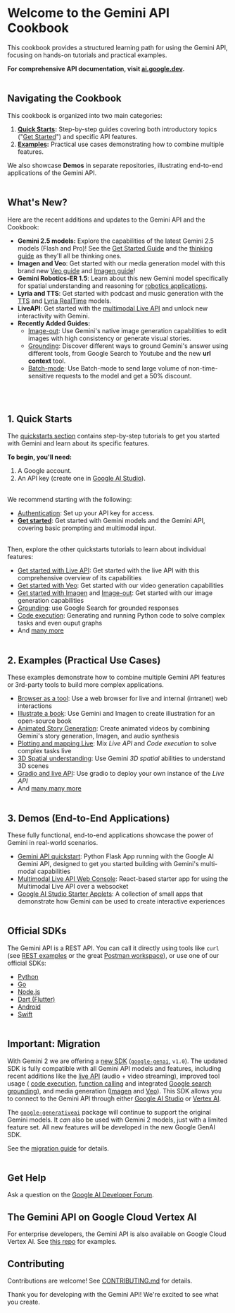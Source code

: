 # Welcome to the Gemini API Cookbook

This cookbook provides a structured learning path for using the Gemini API, focusing on hands-on tutorials and practical examples.

**For comprehensive API documentation, visit [ai.google.dev](https://ai.google.dev/gemini-api/docs).**
<br><br>

## Navigating the Cookbook

This cookbook is organized into two main categories:

1.  **[Quick Starts](https://github.com/google-gemini/cookbook/tree/main/quickstarts/):**  Step-by-step guides covering both introductory topics ("[Get Started](./quickstarts/Get_started.ipynb)") and specific API features.
2.  **[Examples](https://github.com/google-gemini/cookbook/tree/main/examples/):** Practical use cases demonstrating how to combine multiple features.

We also showcase **Demos** in separate repositories, illustrating end-to-end applications of the Gemini API.
<br><br>

## What's New?

Here are the recent additions and updates to the Gemini API and the Cookbook: 

* **Gemini 2.5 models:** Explore the capabilities of the latest Gemini 2.5 models (Flash and Pro)! See the [Get Started Guide](./quickstarts/Get_started.ipynb) and the [thinking guide](./quickstarts/Get_started_thinking.ipynb) as they'll all be thinking ones.
* **Imagen and Veo**: Get started with our media generation model with this brand new [Veo guide](./quickstarts/Get_started_Veo.ipynb) and [Imagen guide](./quickstarts/Get_started_imagen.ipynb)!
* **Gemini Robotics-ER 1.5**: Learn about this new Gemini model specifically for spatial understanding and reasoning for [robotics applications](,.quickstarts/gemini-robotics-er.ipynb).
* **Lyria and TTS**: Get started with podcast and music generation with the [TTS](./quickstarts/Get_started_TTS.ipynb) and [Lyria RealTime](./quickstarts/Get_started_LyriaRealTime.ipynb) models.
* **LiveAPI**: Get started with the [multimodal Live API](./quickstarts/Get_started_LiveAPI.ipynb) and unlock new interactivity with Gemini.
* **Recently Added Guides:**
  * [Image-out](./quickstarts/Image_out.ipynb): Use Gemini's native image generation capabilities to edit images with high consistency or generate visual stories.
  * [Grounding](./quickstarts/Grounding.ipynb): Discover different ways to ground Gemini's answer using different tools, from Google Search to Youtube and the new **url context** tool.
  * [Batch-mode](./quickstarts/Batch_mode.ipynb): Use Batch-mode to send large volume of non-time-sensitive requests to the model and get a 50% discount.

  
<br><br>

## 1. Quick Starts

The [quickstarts section](https://github.com/google-gemini/cookbook/tree/main/quickstarts/) contains step-by-step tutorials to get you started with Gemini and learn about its specific features.

**To begin, you'll need:**

1.  A Google account.
2.  An API key (create one in [Google AI Studio](https://aistudio.google.com/app/apikey)).
<br><br>

We recommend starting with the following:

*   [Authentication](./quickstarts/Authentication.ipynb): Set up your API key for access.
*   [**Get started**](./quickstarts/Get_started.ipynb): Get started with Gemini models and the Gemini API, covering basic prompting and multimodal input.
<br><br>

Then, explore the other quickstarts tutorials to learn about individual features:
*  [Get started with Live API](./quickstarts/Get_started_LiveAPI.ipynb): Get started with the live API with this comprehensive overview of its capabilities
*  [Get started with Veo](./quickstarts/Get_started_Veo.ipynb): Get started with our video generation capabilities 
*  [Get started with Imagen](./quickstarts/Get_started_imagen.ipynb) and [Image-out](./quickstarts/Image_out.ipynb): Get started with our image generation capabilities 
*  [Grounding](./quickstarts/Search_Grounding.ipynb): use Google Search for grounded responses
*  [Code execution](./quickstarts/Code_Execution.ipynb): Generating and running Python code to solve complex tasks and even ouput graphs
*  And [many more](https://github.com/google-gemini/cookbook/tree/main/quickstarts/)
<br><br>

## 2. Examples (Practical Use Cases)

These examples demonstrate how to combine multiple Gemini API features or 3rd-party tools to build more complex applications.
*  [Browser as a tool](./examples/Browser_as_a_tool.ipynb): Use a web browser for live and internal (intranet) web interactions
*  [Illustrate a book](./examples/Book_illustration.ipynb): Use Gemini and Imagen to create illustration for an open-source book
*  [Animated Story Generation](./examples/Animated_Story_Video_Generation_gemini.ipynb): Create animated videos by combining Gemini's story generation, Imagen, and audio synthesis
*  [Plotting and mapping Live](./examples/LiveAPI_plotting_and_mapping.ipynb): Mix *Live API* and *Code execution* to solve complex tasks live
*  [3D Spatial understanding](./examples/Spatial_understanding_3d.ipynb): Use Gemini *3D spatial* abilities to understand 3D scenes
*  [Gradio and live API](./examples/gradio_audio.py): Use gradio to deploy your own instance of the *Live API*
*  And [many many more](https://github.com/google-gemini/cookbook/tree/main/examples/)
<br><br>

## 3. Demos (End-to-End Applications)

These fully functional, end-to-end applications showcase the power of Gemini in real-world scenarios. 

*   [Gemini API quickstart](https://github.com/google-gemini/gemini-api-quickstart): Python Flask App running with the Google AI Gemini API, designed to get you started building with Gemini's multi-modal capabilities
*   [Multimodal Live API Web Console](https://github.com/google-gemini/multimodal-live-api-web-console): React-based starter app for using the Multimodal Live API over a websocket
*   [Google AI Studio Starter Applets](https://github.com/google-gemini/starter-applets): A collection of small apps that demonstrate how Gemini can be used to create interactive experiences
<br><br>


## Official SDKs

The Gemini API is a REST API. You can call it directly using tools like `curl` (see [REST examples](https://github.com/google-gemini/cookbook/tree/main/quickstarts/rest/) or the great [Postman workspace](https://www.postman.com/ai-on-postman/google-gemini-apis/overview)), or use one of our official SDKs:
* [Python](https://github.com/googleapis/python-genai)
* [Go](https://github.com/google/generative-ai-go)
* [Node.js](https://github.com/google/generative-ai-js)
* [Dart (Flutter)](https://github.com/google/generative-ai-dart)
* [Android](https://github.com/google/generative-ai-android)
* [Swift](https://github.com/google/generative-ai-swift)
<br><br>


## Important: Migration

With Gemini 2 we are offering a [new SDK](https://github.com/googleapis/python-genai)
(<code>[google-genai](https://pypi.org/project/google-genai/)</code>,
<code>v1.0</code>). The updated SDK is fully compatible with all Gemini API
models and features, including recent additions like the
[live API](https://aistudio.google.com/live) (audio + video streaming),
improved tool usage (
[code execution](https://ai.google.dev/gemini-api/docs/code-execution?lang=python),
[function calling](https://ai.google.dev/gemini-api/docs/function-calling/tutorial?lang=python) and integrated
[Google search grounding](https://ai.google.dev/gemini-api/docs/grounding?lang=python)),
and media generation ([Imagen](https://ai.google.dev/gemini-api/docs/imagen) and [Veo](https://ai.google.dev/gemini-api/docs/video)).
This SDK allows you to connect to the Gemini API through either
[Google AI Studio](https://aistudio.google.com/prompts/new_chat?model=gemini-2.0-flash-exp) or
[Vertex AI](https://cloud.google.com/vertex-ai/generative-ai/docs/gemini-v2).

The <code>[google-generativeai](https://pypi.org/project/google-generativeai)</code>
package will continue to support the original Gemini models.
It <em>can</em> also be used with Gemini 2 models, just with a limited feature
set. All new features will be developed in the new Google GenAI SDK.

See the [migration guide](https://ai.google.dev/gemini-api/docs/migrate) for details.
<br><br>

## Get Help

Ask a question on the [Google AI Developer Forum](https://discuss.ai.google.dev/).

## The Gemini API on Google Cloud Vertex AI

For enterprise developers, the Gemini API is also available on Google Cloud Vertex AI. See [this repo](https://github.com/GoogleCloudPlatform/generative-ai) for examples.

## Contributing

Contributions are welcome! See [CONTRIBUTING.md](CONTRIBUTING.md) for details.

Thank you for developing with the Gemini API! We're excited to see what you create.

